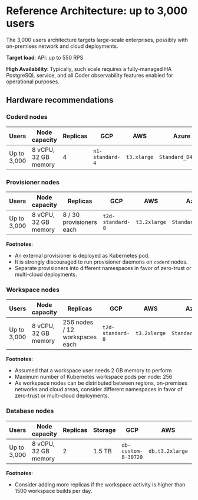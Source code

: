 # Reference Architecture: up to 3,000 users

The 3,000 users architecture targets large-scale enterprises, possibly with
on-premises network and cloud deployments.

**Target load**: API: up to 550 RPS

**High Availability**: Typically, such scale requires a fully-managed HA
PostgreSQL service, and all Coder observability features enabled for operational
purposes.

## Hardware recommendations

### Coderd nodes

| Users       | Node capacity        | Replicas | GCP             | AWS         | Azure             |
| ----------- | -------------------- | -------- | --------------- | ----------- | ----------------- |
| Up to 3,000 | 8 vCPU, 32 GB memory | 4        | `n1-standard-4` | `t3.xlarge` | `Standard_D4s_v3` |

### Provisioner nodes

| Users       | Node capacity        | Replicas                 | GCP              | AWS          | Azure             |
| ----------- | -------------------- | ------------------------ | ---------------- | ------------ | ----------------- |
| Up to 3,000 | 8 vCPU, 32 GB memory | 8 / 30 provisioners each | `t2d-standard-8` | `t3.2xlarge` | `Standard_D8s_v3` |

**Footnotes**:

- An external provisioner is deployed as Kubernetes pod.
- It is strongly discouraged to run provisioner daemons on `coderd` nodes.
- Separate provisioners into different namespaces in favor of zero-trust or
  multi-cloud deployments.

### Workspace nodes

| Users       | Node capacity        | Replicas                       | GCP              | AWS          | Azure             |
| ----------- | -------------------- | ------------------------------ | ---------------- | ------------ | ----------------- |
| Up to 3,000 | 8 vCPU, 32 GB memory | 256 nodes / 12 workspaces each | `t2d-standard-8` | `t3.2xlarge` | `Standard_D8s_v3` |

**Footnotes**:

- Assumed that a workspace user needs 2 GB memory to perform
- Maximum number of Kubernetes workspace pods per node: 256
- As workspace nodes can be distributed between regions, on-premises networks
  and cloud areas, consider different namespaces in favor of zero-trust or
  multi-cloud deployments.

### Database nodes

| Users       | Node capacity        | Replicas | Storage | GCP                 | AWS             | Azure             |
| ----------- | -------------------- | -------- | ------- | ------------------- | --------------- | ----------------- |
| Up to 3,000 | 8 vCPU, 32 GB memory | 2        | 1.5 TB  | `db-custom-8-30720` | `db.t3.2xlarge` | `Standard_D8s_v3` |

**Footnotes**:

- Consider adding more replicas if the workspace activity is higher than 1500
  workspace builds per day.
